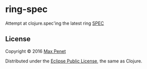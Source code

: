 # ring-spec

Attempt at clojure.spec'ing the latest ring [SPEC](https://github.com/ring-clojure/ring/blob/master/SPEC)

## License

Copyright © 2016 [Max Penet](http://twitter.com/mpenet)

Distributed under the
[Eclipse Public License](http://www.eclipse.org/legal/epl-v10.html),
the same as Clojure.
